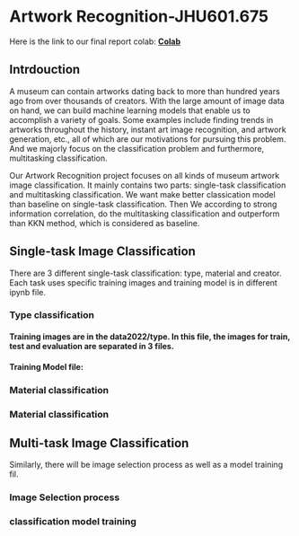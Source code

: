 # Artwork Recognition-JHU601.675


Here is the link to our final report colab:
**[Colab](https://colab.research.google.com/drive/1aiCmiGC7pgI-zHdeYGDP-HsO1pCe2c57)**

## Intrdouction
A museum can contain artworks dating back to more than hundred years ago from over thousands of creators. With the large amount of image data on hand, we can build machine learning models that enable us to accomplish a variety of goals. Some examples include finding trends in artworks throughout the history, instant art image recognition, and artwork generation, etc., all of which are our motivations for pursuing this problem. And we majorly focus on the classification problem and furthermore, multitasking classification.

Our Artwork Recognition project focuses on all kinds of museum artwork image classification. It mainly contains two parts: single-task classification and multitasking classification. We want make better classication model than baseline on single-task classification. Then We according to strong information correlation, do the multitasking classification and outperform than KKN method, which is considered as baseline.

## Single-task Image Classification
There are 3 different single-task classification: type, material and creator. Each task uses specific training images and training model is in different ipynb file.

### Type classification
#### Training images are in the data2022/type. In this file, the images for train, test and evaluation are separated in 3 files.
#### Training Model file: 

### Material classification


### Material classification


## Multi-task Image Classification
Similarly, there will be image selection process as well as a model training fil.
### Image Selection process

### classification model training
